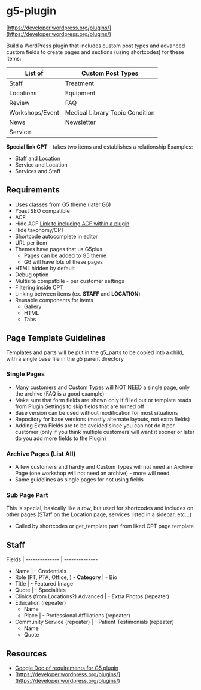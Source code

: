 # g5-plugin
[https://developer.wordpress.org/plugins/](https://developer.wordpress.org/plugins/)

Build a WordPress plugin that includes custom post types and advanced custom fields to create pages and sections (using shortcodes) for these items:

List of             | Custom Post Types
------------------- | --------------------
Staff               | Treatment
Locations           | Equipment
Review              | FAQ
Workshops/Event     | Medical Library Topic Condition
News                | Newsletter
Service             |

**Special link CPT** - takes two items and establishes a relationship 
Examples:
- Staff and Location
- Service and Location
- Services and Staff

## Requirements
- Uses classes from G5 theme (later G6)
- Yoast SEO compatible
- ACF
- Hide ACF [Link to including ACF within a plugin](https://www.advancedcustomfields.com/resources/including-acf-within-a-plugin-or-theme/)
- Hide taxonomy/CPT
- Shortcode autocomplete in editor
- URL per item
- Themes have pages that us G5plus
	- Pages can be added to G5 theme
	- G6 will have lots of these pages
- HTML hidden by default
- Debug option
- Multisite compatbile - per customer settings
- Filtering inside CPT
- Linking between items (ex. **STAFF** and **LOCATION**)
- Reusable components for items
	- Gallery 
	- HTML
	- Tabs

## Page Template Guidelines
Templates and parts will be put in the g5_parts to be copied into a child, with a single base file in the g5 parent directory

### Single Pages
- Many customers and Custom Types will NOT NEED a single page, only the archive (FAQ is a good example)
- Make sure that form fields are shown only if filled out or template reads from Plugin Settings to skip fields that are turned off
- Base version can be used without modification for most situations
- Repository for base versions (mostly alternate layouts, not extra fields)
- Adding Extra Fields are to be avoided since you can not do it per customer (only if you think multiple customers will want it sooner or later do you add more fields to the Plugin)


### Archive Pages (List All)
- A few customers and hardly and Custom Types will not need an Archive Page (one workshop will not need an archive) - more will need
- Same guidelines as single pages for not using fields


### Sub Page Part
This is special, basically like a row, but used for shortcodes and includes on other pages (STaff on the Location page, services listed in a sidebar, etc...)
- Called by shortcodes or get_template part from liked CPT page template

## Staff
Fields         |
-------------- | --------------
- Name | - Credentials
- Role (PT, PTA, Office, ) - **Category** | - Bio
- Title | - Featured Image
- Quote | - Specialties
- Clinics (from Locations?) Advanced | - Extra Photos (repeater)
- Education (repeater) 
	- Name
	- Place 
| - Professional Affiliations (repeater)
- Community Service (repeater) | - Patient Testimonials (repeater)
	- Name
	- Quote

## Resources
- [Google Doc of requirements for G5 plugin](https://docs.google.com/document/d/1-60UjbCogUZewWsdGaM_1SLtLe6mua6BCpnWS4jskP4/edit?ts=5de6d85c#)
- [https://developer.wordpress.org/plugins/](https://developer.wordpress.org/plugins/)